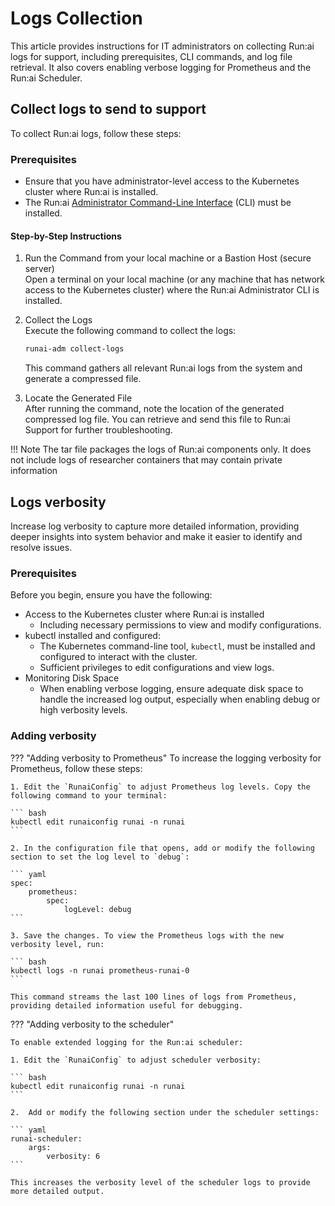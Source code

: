 # Logs Collection

This article provides instructions for IT administrators on collecting Run:ai logs for support, including prerequisites, CLI commands, and log file retrieval. It also covers enabling verbose logging for Prometheus and the Run:ai Scheduler.

## Collect logs to send to support

To collect Run:ai logs, follow these steps:

### Prerequisites

* Ensure that you have administrator-level access to the Kubernetes cluster where Run:ai is installed.
* The Run:ai [Administrator Command-Line Interface](../docs/config/cli-admin-install.md) (CLI) must be installed.

#### Step-by-Step Instructions

1. Run the Command from your local machine or a Bastion Host (secure server)\
   Open a terminal on your local machine (or any machine that has network access to the Kubernetes cluster) where the Run:ai Administrator CLI is installed.
2.  Collect the Logs\
    Execute the following command to collect the logs:

    ```bash
    runai-adm collect-logs
    ```

    This command gathers all relevant Run:ai logs from the system and generate a compressed file.
3. Locate the Generated File\
   After running the command, note the location of the generated compressed log file. You can retrieve and send this file to Run:ai Support for further troubleshooting.

!!! Note The tar file packages the logs of Run:ai components only. It does not include logs of researcher containers that may contain private information

## Logs verbosity

Increase log verbosity to capture more detailed information, providing deeper insights into system behavior and make it easier to identify and resolve issues.

### Prerequisites

Before you begin, ensure you have the following:

* Access to the Kubernetes cluster where Run:ai is installed
  * Including necessary permissions to view and modify configurations.
* kubectl installed and configured:
  * The Kubernetes command-line tool, `kubectl`, must be installed and configured to interact with the cluster.
  * Sufficient privileges to edit configurations and view logs.
* Monitoring Disk Space
  * When enabling verbose logging, ensure adequate disk space to handle the increased log output, especially when enabling debug or high verbosity levels.

### Adding verbosity

??? "Adding verbosity to Prometheus" To increase the logging verbosity for Prometheus, follow these steps:

````
1. Edit the `RunaiConfig` to adjust Prometheus log levels. Copy the following command to your terminal:  

``` bash
kubectl edit runaiconfig runai -n runai
```

2. In the configuration file that opens, add or modify the following section to set the log level to `debug`:  

``` yaml
spec:
    prometheus:
        spec:
            logLevel: debug
```

3. Save the changes. To view the Prometheus logs with the new verbosity level, run:  

``` bash
kubectl logs -n runai prometheus-runai-0
```

This command streams the last 100 lines of logs from Prometheus, providing detailed information useful for debugging.
````

??? "Adding verbosity to the scheduler"

````
To enable extended logging for the Run:ai scheduler:

1. Edit the `RunaiConfig` to adjust scheduler verbosity:  

``` bash
kubectl edit runaiconfig runai -n runai
```

2.  Add or modify the following section under the scheduler settings:  

``` yaml
runai-scheduler:
    args:
        verbosity: 6
```

This increases the verbosity level of the scheduler logs to provide more detailed output.
````

